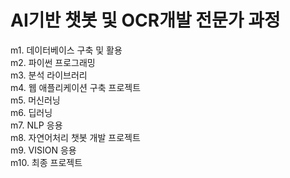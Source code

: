 # AI기반 챗봇 및 OCR개발 전문가 과정
  m1. 데이터베이스 구축 및 활용\
  m2. 파이썬 프로그래밍\
  m3. 분석 라이브러리\
  m4. 웹 애플리케이션 구축 프로젝트\
  m5. 머신러닝\
  m6. 딥러닝\
  m7. NLP 응용\
  m8. 자연어처리 챗봇 개발 프로젝트\
  m9. VISION 응용\
  m10. 최종 프로젝트
